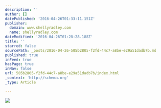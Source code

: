 ```yaml
---
description: ''
author: []
datePublished: '2016-04-26T01:33:11.151Z'
publisher:
  domain: www.shellyradley.com
  name: shellyradley.com
dateModified: '2016-04-26T01:28:28.188Z'
title: ''
starred: false
sourcePath: _posts/2016-04-26-505b2805-f2fd-44c7-a8be-e29a51dadb7b.md
published: true
inFeed: true
hasPage: true
inNav: false
url: 505b2805-f2fd-44c7-a8be-e29a51dadb7b/index.html
_context: 'http://schema.org'
_type: Article

---
```

![](http://www.shellyradley.com/images/5418178156_a168d8ccb7_b.jpg)